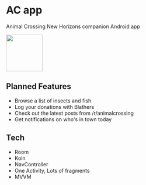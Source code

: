 # AC app
Animal Crossing New Horizons companion Android app

<img src="src/main/res/drawable/ic_animal_crossing_android.xml" width="100" height="100">

## Planned Features
* Browse a list of insects and fish 
* Log your donations with Blathers
* Check out the latest posts from /r/animalcrossing
* Get notifications on who's in town today

## Tech
* Room
* Koin
* NavController
* One Activity, Lots of fragments
* MVVM
